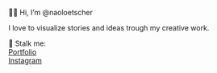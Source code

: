  👋🏼 Hi, I’m @naoloetscher 

I love to visualize stories and ideas trough my creative work.

👀 Stalk me:<br>
<a href="https://nao.vision/">Portfolio</a><br>
<a href="https://www.instagram.com/naoloetscher/">Instagram</a><br>
